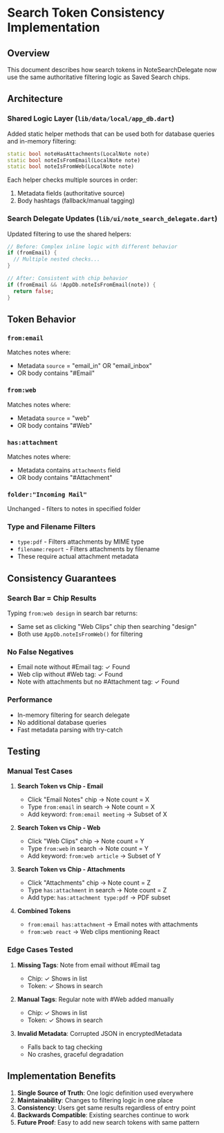 # Search Token Consistency Implementation

## Overview
This document describes how search tokens in NoteSearchDelegate now use the same authoritative filtering logic as Saved Search chips.

## Architecture

### Shared Logic Layer (`lib/data/local/app_db.dart`)
Added static helper methods that can be used both for database queries and in-memory filtering:

```dart
static bool noteHasAttachments(LocalNote note)
static bool noteIsFromEmail(LocalNote note) 
static bool noteIsFromWeb(LocalNote note)
```

Each helper checks multiple sources in order:
1. Metadata fields (authoritative source)
2. Body hashtags (fallback/manual tagging)

### Search Delegate Updates (`lib/ui/note_search_delegate.dart`)
Updated filtering to use the shared helpers:

```dart
// Before: Complex inline logic with different behavior
if (fromEmail) {
  // Multiple nested checks...
}

// After: Consistent with chip behavior
if (fromEmail && !AppDb.noteIsFromEmail(note)) {
  return false;
}
```

## Token Behavior

### `from:email`
Matches notes where:
- Metadata `source` = "email_in" OR "email_inbox"
- OR body contains "#Email"

### `from:web`
Matches notes where:
- Metadata `source` = "web"
- OR body contains "#Web"

### `has:attachment`
Matches notes where:
- Metadata contains `attachments` field
- OR body contains "#Attachment"

### `folder:"Incoming Mail"`
Unchanged - filters to notes in specified folder

### Type and Filename Filters
- `type:pdf` - Filters attachments by MIME type
- `filename:report` - Filters attachments by filename
- These require actual attachment metadata

## Consistency Guarantees

### Search Bar = Chip Results
Typing `from:web design` in search bar returns:
- Same set as clicking "Web Clips" chip then searching "design"
- Both use `AppDb.noteIsFromWeb()` for filtering

### No False Negatives
- Email note without #Email tag: ✓ Found
- Web clip without #Web tag: ✓ Found  
- Note with attachments but no #Attachment tag: ✓ Found

### Performance
- In-memory filtering for search delegate
- No additional database queries
- Fast metadata parsing with try-catch

## Testing

### Manual Test Cases

1. **Search Token vs Chip - Email**
   - Click "Email Notes" chip → Note count = X
   - Type `from:email` in search → Note count = X
   - Add keyword: `from:email meeting` → Subset of X

2. **Search Token vs Chip - Web**
   - Click "Web Clips" chip → Note count = Y
   - Type `from:web` in search → Note count = Y
   - Add keyword: `from:web article` → Subset of Y

3. **Search Token vs Chip - Attachments**
   - Click "Attachments" chip → Note count = Z
   - Type `has:attachment` in search → Note count = Z
   - Add type: `has:attachment type:pdf` → PDF subset

4. **Combined Tokens**
   - `from:email has:attachment` → Email notes with attachments
   - `from:web react` → Web clips mentioning React

### Edge Cases Tested

1. **Missing Tags**: Note from email without #Email tag
   - Chip: ✓ Shows in list
   - Token: ✓ Shows in search

2. **Manual Tags**: Regular note with #Web added manually
   - Chip: ✓ Shows in list
   - Token: ✓ Shows in search

3. **Invalid Metadata**: Corrupted JSON in encryptedMetadata
   - Falls back to tag checking
   - No crashes, graceful degradation

## Implementation Benefits

1. **Single Source of Truth**: One logic definition used everywhere
2. **Maintainability**: Changes to filtering logic in one place
3. **Consistency**: Users get same results regardless of entry point
4. **Backwards Compatible**: Existing searches continue to work
5. **Future Proof**: Easy to add new search tokens with same pattern
